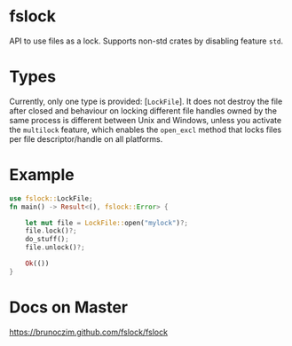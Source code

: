 # fslock

API to use files as a lock. Supports non-std crates by disabling feature
`std`.

# Types
Currently, only one type is provided: [`LockFile`]. It does not destroy the
file after closed and behaviour on locking different file handles owned by
the same process is different between Unix and Windows, unless you activate the
`multilock` feature, which enables the `open_excl` method that locks files per
file descriptor/handle on all platforms.

# Example
```rust
use fslock::LockFile;
fn main() -> Result<(), fslock::Error> {

    let mut file = LockFile::open("mylock")?;
    file.lock()?;
    do_stuff();
    file.unlock()?;

    Ok(())
}
```

# Docs on Master

https://brunoczim.github.com/fslock/fslock
